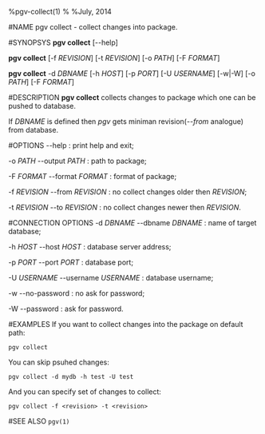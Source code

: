 %pgv-collect(1)
%
%July, 2014

#NAME
pgv collect - collect changes into package.

#SYNOPSYS
**pgv collect** [--help]

**pgv collect** [-f *REVISION*] [-t *REVISION*] [-o *PATH*] [-F *FORMAT*]

**pgv collect** -d *DBNAME* [-h *HOST*] [-p *PORT*] [-U *USERNAME*] [-w|-W]
[-o *PATH*] [-F *FORMAT*]

#DESCRIPTION
**pgv collect** collects changes to package which one can be pushed to database.

If *DBNAME* is defined then *pgv* gets miniman revision(_--from_ analogue) from database.

#OPTIONS
--help
:	print help and exit;

-o *PATH* --output *PATH*
:	path to package;

-F *FORMAT* --format *FORMAT*
:	format of package;

-f *REVISION* --from *REVISION*
:	no collect changes older then *REVISION*;

-t *REVISION* --to *REVISION*
:	no collect changes newer then *REVISION*.

#CONNECTION OPTIONS
-d *DBNAME* --dbname *DBNAME*
:	name of target database;

-h *HOST* --host *HOST*
:	database server address;

-p *PORT* --port *PORT*
:	database port;

-U *USERNAME* --username *USERNAME*
:	database username;

-w --no-password
:	no ask for password;

-W --password
:	ask for password.

#EXAMPLES
If you want to collect changes into the package on default path:

	pgv collect

You can skip psuhed changes:

	pgv collect -d mydb -h test -U test

And you can specify set of changes to collect:

	pgv collect -f <revision> -t <revision>

#SEE ALSO
`pgv(1)`
